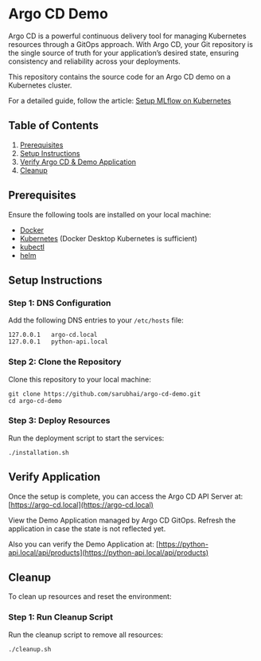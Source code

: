 # Argo CD Demo
Argo CD is a powerful continuous delivery tool for managing Kubernetes resources through a GitOps approach. With Argo CD, your Git repository is the single source of truth for your application’s desired state, ensuring consistency and reliability across your deployments.

This repository contains the source code for an Argo CD demo on a Kubernetes cluster.

For a detailed guide, follow the article: [Setup MLflow on Kubernetes](https://appdev24.com/pages/55/install-argo-cd-in-kubernetes)

## Table of Contents
1. [Prerequisites](#prerequisites)
2. [Setup Instructions](#setup-instructions)
3. [Verify Argo CD & Demo Application](#verify-application)
4. [Cleanup](#cleanup)

## Prerequisites
Ensure the following tools are installed on your local machine:

- [Docker](https://www.docker.com/)
- [Kubernetes](https://kubernetes.io/) (Docker Desktop Kubernetes is sufficient)
- [kubectl](https://kubernetes.io/docs/tasks/tools/)
- [helm](https://helm.sh/)

## Setup Instructions

### Step 1: DNS Configuration
Add the following DNS entries to your `/etc/hosts` file:

```
127.0.0.1	argo-cd.local
127.0.0.1	python-api.local
```

### Step 2: Clone the Repository

Clone this repository to your local machine:
```
git clone https://github.com/sarubhai/argo-cd-demo.git
cd argo-cd-demo
```

### Step 3: Deploy Resources
Run the deployment script to start the services:
```
./installation.sh
```

## Verify Application
Once the setup is complete, you can access the Argo CD API Server at:
[https://argo-cd.local](https://argo-cd.local)

View the Demo Application managed by Argo CD GitOps. Refresh the application in case the state is not reflected yet.

Also you can verify the Demo Application at:
[https://python-api.local/api/products](https://python-api.local/api/products)


## Cleanup
To clean up resources and reset the environment:

### Step 1: Run Cleanup Script
Run the cleanup script to remove all resources:
```
./cleanup.sh
```